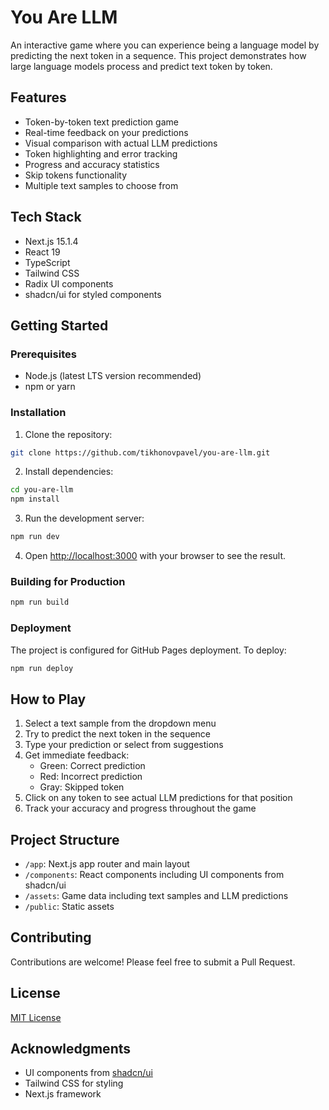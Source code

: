 # You Are LLM

An interactive game where you can experience being a language model by predicting the next token in a sequence. This project demonstrates how large language models process and predict text token by token.

## Features

- Token-by-token text prediction game
- Real-time feedback on your predictions
- Visual comparison with actual LLM predictions
- Token highlighting and error tracking
- Progress and accuracy statistics
- Skip tokens functionality
- Multiple text samples to choose from

## Tech Stack

- Next.js 15.1.4
- React 19
- TypeScript
- Tailwind CSS
- Radix UI components
- shadcn/ui for styled components

## Getting Started

### Prerequisites

- Node.js (latest LTS version recommended)
- npm or yarn

### Installation

1. Clone the repository:
```bash
git clone https://github.com/tikhonovpavel/you-are-llm.git
```

2. Install dependencies:
```bash
cd you-are-llm
npm install
```

3. Run the development server:
```bash
npm run dev
```

4. Open [http://localhost:3000](http://localhost:3000) with your browser to see the result.

### Building for Production

```bash
npm run build
```

### Deployment

The project is configured for GitHub Pages deployment. To deploy:

```bash
npm run deploy
```

## How to Play

1. Select a text sample from the dropdown menu
2. Try to predict the next token in the sequence
3. Type your prediction or select from suggestions
4. Get immediate feedback:
   - Green: Correct prediction
   - Red: Incorrect prediction
   - Gray: Skipped token
5. Click on any token to see actual LLM predictions for that position
6. Track your accuracy and progress throughout the game

## Project Structure

- `/app`: Next.js app router and main layout
- `/components`: React components including UI components from shadcn/ui
- `/assets`: Game data including text samples and LLM predictions
- `/public`: Static assets

## Contributing

Contributions are welcome! Please feel free to submit a Pull Request.

## License

[MIT License](LICENSE)

## Acknowledgments

- UI components from [shadcn/ui](https://ui.shadcn.com/)
- Tailwind CSS for styling
- Next.js framework